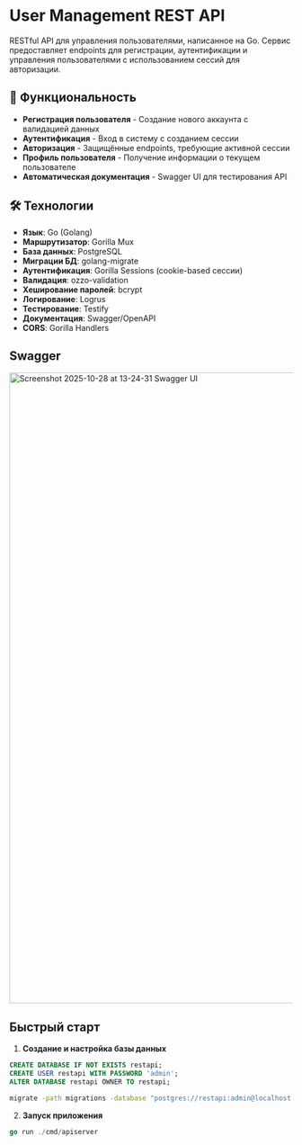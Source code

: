 # User Management REST API

RESTful API для управления пользователями, написанное на Go. Сервис предоставляет endpoints для регистрации, аутентификации и управления пользователями с использованием сессий для авторизации.

## 🚀 Функциональность

- **Регистрация пользователя** - Создание нового аккаунта с валидацией данных
- **Аутентификация** - Вход в систему с созданием сессии
- **Авторизация** - Защищённые endpoints, требующие активной сессии
- **Профиль пользователя** - Получение информации о текущем пользователе
- **Автоматическая документация** - Swagger UI для тестирования API

## 🛠 Технологии

- **Язык**: Go (Golang)
- **Маршрутизатор**: Gorilla Mux
- **База данных**: PostgreSQL
- **Миграции БД**: golang-migrate
- **Аутентификация**: Gorilla Sessions (cookie-based сессии)
- **Валидация**: ozzo-validation
- **Хеширование паролей**: bcrypt
- **Логирование**: Logrus
- **Тестирование**: Testify
- **Документация**: Swagger/OpenAPI
- **CORS**: Gorilla Handlers

## Swagger
<img width="2494" height="1122" alt="Screenshot 2025-10-28 at 13-24-31 Swagger UI" src="https://github.com/user-attachments/assets/f5bbcc4e-3399-4546-8159-afd270bbd473" />

## Быстрый старт
1. **Создание и настройка базы данных**
```sql
CREATE DATABASE IF NOT EXISTS restapi;
CREATE USER restapi WITH PASSWORD 'admin';
ALTER DATABASE restapi OWNER TO restapi;
```
```bash
migrate -path migrations -database "postgres://restapi:admin@localhost:5432/restapi?sslmode=disable" up
```
2. **Запуск приложения**
```go
go run ./cmd/apiserver
```
